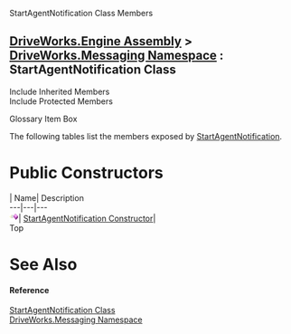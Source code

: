StartAgentNotification Class Members   
  
[DriveWorks.Engine Assembly](topic2156.md) > [DriveWorks.Messaging Namespace](topic10038.md) : StartAgentNotification Class  
---  
  
Include Inherited Members    
Include Protected Members  


Glossary Item Box

The following tables list the members exposed by [StartAgentNotification](topic10100.md).

# Public Constructors

| Name| Description  
---|---|---  
![Public Constructor](dotnetimages/publicConstructor.gif)| [StartAgentNotification Constructor](topic10106.md)|   
Top

# See Also

#### Reference

[StartAgentNotification Class](topic10100.md)   
[DriveWorks.Messaging Namespace](topic10038.md)


